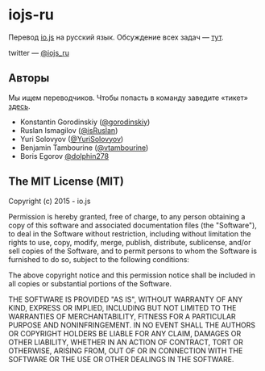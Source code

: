 # iojs-ru
Перевод [io.js](https://iojs.org/) на русский язык. Обсуждение всех задач — [тут](https://github.com/iojs/iojs-ru/issues).

twitter — [@iojs_ru](https://twitter.com/iojs_ru)

## Авторы

Мы ищем переводчиков. Чтобы попасть в команду заведите «тикет» [здесь](https://github.com/iojs/iojs-ru/issues).

- Konstantin Gorodinskiy ([@gorodinskiy](https://github.com/gorodinskiy))
- Ruslan Ismagilov ([@isRuslan](https://github.com/isRuslan))
- Yuri Solovyov ([@YuriSolovyov](https://github.com/YuriSolovyov))
- Benjamin Tambourine ([@vtambourine](https://github.com/vtambourine))
- Boris Egorov [@dolphin278](https://github.com/dolphin278)

## The MIT License (MIT)

Copyright (c) 2015 - io.js

Permission is hereby granted, free of charge, to any person obtaining a copy
of this software and associated documentation files (the "Software"), to deal
in the Software without restriction, including without limitation the rights
to use, copy, modify, merge, publish, distribute, sublicense, and/or sell
copies of the Software, and to permit persons to whom the Software is
furnished to do so, subject to the following conditions:

The above copyright notice and this permission notice shall be included in
all copies or substantial portions of the Software.

THE SOFTWARE IS PROVIDED "AS IS", WITHOUT WARRANTY OF ANY KIND, EXPRESS OR
IMPLIED, INCLUDING BUT NOT LIMITED TO THE WARRANTIES OF MERCHANTABILITY,
FITNESS FOR A PARTICULAR PURPOSE AND NONINFRINGEMENT. IN NO EVENT SHALL THE
AUTHORS OR COPYRIGHT HOLDERS BE LIABLE FOR ANY CLAIM, DAMAGES OR OTHER
LIABILITY, WHETHER IN AN ACTION OF CONTRACT, TORT OR OTHERWISE, ARISING FROM,
OUT OF OR IN CONNECTION WITH THE SOFTWARE OR THE USE OR OTHER DEALINGS IN
THE SOFTWARE.
